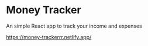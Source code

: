 # Money Tracker

An simple React app to track your income and expenses

https://money-trackerrr.netlify.app/
